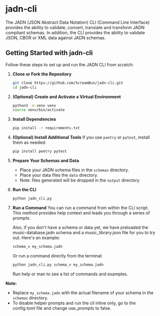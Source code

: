 # jadn-cli

The JADN (JSON Abstract Data Notation) CLI (Command Line Interface) provides the ability to validate, convert, translate and transform JADN compliant schemas.  In addition, the CLI provides the ability to validate JSON, CBOR or XML data against JADN schemas.

## Getting Started with jadn-cli

Follow these steps to set up and run the JADN CLI from scratch:

1. **Clone or Fork the Repository**

   ```sh
   git clone https://github.com/ScreamBun/jadn-cli.git
   cd jadn-cli
   ```

2. **(Optional) Create and Activate a Virtual Environment**

   ```sh
   python3 -m venv venv
   source venv/bin/activate
   ```

3. **Install Dependencies**

   ```sh
   pip install -r requirements.txt
   ```

4. **(Optional) Install Additional Tools**
   If you use `poetry` or `pytest`, install them as needed:

   ```sh
   pip install poetry pytest
   ```

5. **Prepare Your Schemas and Data**
   - Place your JADN schema files in the `schemas` directory.
   - Place your data files the `data` directory.
   - Note: files generated will be dropped in the `output` directory

6. **Run the CLI**

   ```sh
   python jadn_cli.py
   ```

7. **Run a Command**
   You can run a command from within the CLI script.  
   This method provides help context and leads you through a series of prompts.  

   Also, if you don't have a schema or data yet, we have preloaded the music-database.jadn schema and a music_library.json file for you to try out.  Here's an example:

   ```sh
   schema_v my_schema.jadn
   ```

   Or run a command directly from the terminal:

   ```sh
   python jadn_cli.py schema_v my_schema.jadn
   ```

   Run help or man to see a list of commands and examples.

**Note:**  

- Replace `my_schema.jadn` with the actual filename of your schema in the `schemas` directory.
- To disable helper prompts and run the cli inline only, go to the config.toml file and change use_prompts to false.
